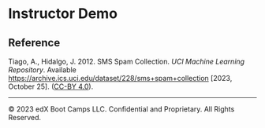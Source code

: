 # Instructor Demo

## Reference

Tiago, A., Hidalgo, J. 2012. SMS Spam Collection. *UCI Machine Learning Repository*. Available https://archive.ics.uci.edu/dataset/228/sms+spam+collection [2023, October 25]. ([CC-BY 4.0](https://creativecommons.org/licenses/by/4.0/legalcode)).

---

© 2023 edX Boot Camps LLC. Confidential and Proprietary. All Rights Reserved.
